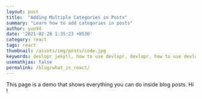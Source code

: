 ```yaml
---
layout: post
title:  "Adding Multiple Categories in Posts"
summary: "Learn how to add categories in posts"
author: yoo94
date: '2021-02-28 1:35:23 +0530'
category: react
tags: react
thumbnail: /assets/img/posts/code.jpg
keywords: devlopr jekyll, how to use devlopr, devlopr, how to use devlopr-jekyll, devlopr-jekyll tutorial,best jekyll themes, multi categories and tags
usemathjax: false
permalink: /blog/what_is_react/
---
```


This page is a demo that shows everything you can do inside blog posts. Hi !

